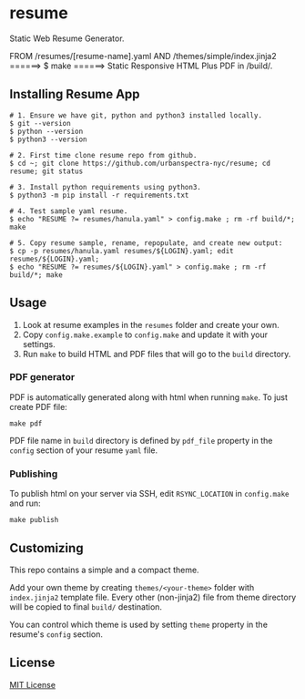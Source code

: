 resume
======

Static Web Resume Generator.

FROM   /resumes/[resume-name].yaml
AND   /themes/simple/index.jinja2
======> $ make
======> Static Responsive HTML Plus PDF in /build/.

Installing Resume App
---------------------
    # 1. Ensure we have git, python and python3 installed locally.
    $ git --version
    $ python --version
    $ python3 --version

    # 2. First time clone resume repo from github.
    $ cd ~; git clone https://github.com/urbanspectra-nyc/resume; cd resume; git status

    # 3. Install python requirements using python3.
    $ python3 -m pip install -r requirements.txt

    # 4. Test sample yaml resume.
    $ echo "RESUME ?= resumes/hanula.yaml" > config.make ; rm -rf build/*; make

    # 5. Copy resume sample, rename, repopulate, and create new output:
    $ cp -p resumes/hanula.yaml resumes/${LOGIN}.yaml; edit resumes/${LOGIN}.yaml;
    $ echo "RESUME ?= resumes/${LOGIN}.yaml" > config.make ; rm -rf build/*; make

Usage
-----

1. Look at resume examples in the `resumes` folder and create your own.
2. Copy `config.make.example` to `config.make` and update it with your settings.
3. Run `make` to build HTML and PDF files that will go to the `build` directory.


### PDF generator

PDF is automatically generated along with html when running `make`.
To just create PDF file:

    make pdf

PDF file name in `build` directory is defined by `pdf_file` property in the `config` section of your resume `yaml` file.


### Publishing

To publish html on your server via SSH, edit `RSYNC_LOCATION` in `config.make` and run:

    make publish


Customizing
-----------
This repo contains a simple and a compact theme.

Add your own theme by creating `themes/<your-theme>` folder with `index.jinja2` template file.
Every other (non-jinja2) file from theme directory will be copied to final `build/` destination.

You can control which theme is used by setting `theme` property in the resume's `config` section.


License
-------
[MIT License](https://github.com/hanula/resume/blob/master/LICENSE)
